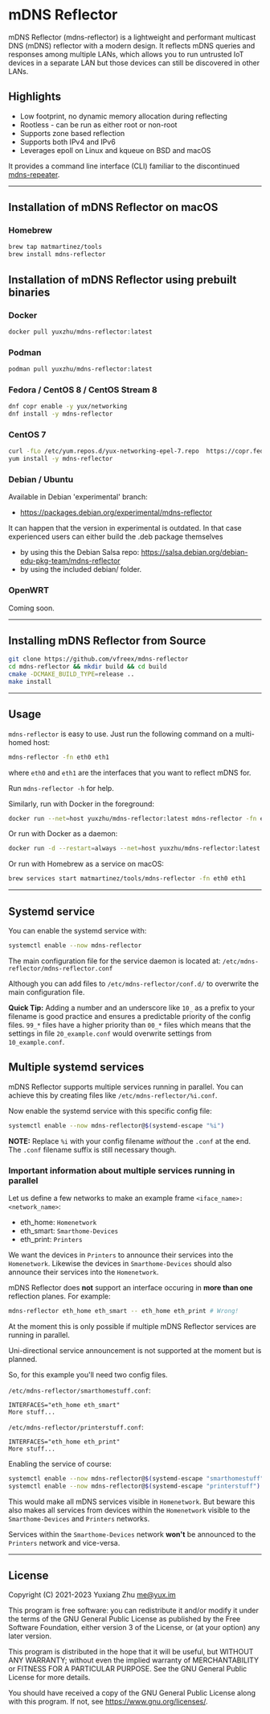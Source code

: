 # mDNS Reflector

mDNS Reflector (mdns-reflector) is a lightweight and performant multicast DNS (mDNS) reflector with a modern design.
It reflects mDNS queries and responses among multiple LANs, which allows you to run untrusted IoT devices
in a separate LAN but those devices can still be discovered in other LANs.


## Highlights
- Low footprint, no dynamic memory allocation during reflecting
- Rootless - can be run as either root or non-root
- Supports zone based reflection
- Supports both IPv4 and IPv6
- Leverages epoll on Linux and kqueue on BSD and macOS

It provides a command line interface (CLI) familiar to the discontinued [mdns-repeater][].

----

## Installation of mDNS Reflector on macOS

### Homebrew
```sh
brew tap matmartinez/tools
brew install mdns-reflector
```

## Installation of mDNS Reflector using prebuilt binaries
### Docker
```sh
docker pull yuxzhu/mdns-reflector:latest
```
### Podman
```sh
podman pull yuxzhu/mdns-reflector:latest
```
### Fedora / CentOS 8 / CentOS Stream 8
```sh
dnf copr enable -y yux/networking
dnf install -y mdns-reflector
```
### CentOS 7
```sh
curl -fLo /etc/yum.repos.d/yux-networking-epel-7.repo  https://copr.fedorainfracloud.org/coprs/yux/networking/repo/epel-7/yux-networking-epel-7.repo
yum install -y mdns-reflector
```
### Debian / Ubuntu
Available in Debian 'experimental' branch:
 - https://packages.debian.org/experimental/mdns-reflector

It can happen that the version in experimental is outdated.
In that case experienced users can either build the .deb package themselves
 - by using this the Debian Salsa repo: https://salsa.debian.org/debian-edu-pkg-team/mdns-reflector
 - by using the included debian/ folder.
### OpenWRT
Coming soon.

----

## Installing mDNS Reflector from Source
```sh
git clone https://github.com/vfreex/mdns-reflector
cd mdns-reflector && mkdir build && cd build
cmake -DCMAKE_BUILD_TYPE=release ..
make install
```

----

## Usage

`mdns-reflector` is easy to use. Just run the following command on a multi-homed host:

```sh
mdns-reflector -fn eth0 eth1
```

where `eth0` and `eth1` are the interfaces that you want to reflect mDNS for.

Run `mdns-reflector -h` for help.

Similarly, run with Docker in the foreground:

```sh
docker run --net=host yuxzhu/mdns-reflector:latest mdns-reflector -fn eth0 eth1
```

Or run with Docker as a daemon:

```sh
docker run -d --restart=always --net=host yuxzhu/mdns-reflector:latest mdns-reflector -fn eth0 eth1
```

Or run with Homebrew as a service on macOS:

```sh
brew services start matmartinez/tools/mdns-reflector -fn eth0 eth1
```

----

## Systemd service

You can enable the systemd service with:
```sh
systemctl enable --now mdns-reflector
```

The main configuration file for the service daemon is located at:
`/etc/mdns-reflector/mdns-reflector.conf`

Although you can add files to `/etc/mdns-reflector/conf.d/` to overwrite the
main configuration file.

**Quick Tip:** Adding a number and an underscore like `10_` as a prefix to your
filename is good practice and ensures a predictable priority of the config
files. `99_*` files have a higher priority than `00_*` files which means that
the settings in file `20_example.conf` would overwrite settings from `10_example.conf`.

## Multiple systemd services

mDNS Reflector supports multiple services running in parallel.
You can achieve this by creating files like `/etc/mdns-reflector/%i.conf`.

Now enable the systemd service with this specific config file:
```sh
systemctl enable --now mdns-reflector@$(systemd-escape "%i")
```

**NOTE:** Replace `%i` with your config filename *without* the `.conf` at the end.
The `.conf` filename suffix is still necessary though.

### Important information about multiple services running in parallel
Let us define a few networks to make an example frame `<iface_name>: <network_name>`:
  - eth_home:  `Homenetwork`
  - eth_smart: `Smarthome-Devices`
  - eth_print: `Printers`

We want the devices in `Printers` to announce their services into the
`Homenetwork`. Likewise the devices in `Smarthome-Devices` should also announce
their services into the `Homenetwork`.

mDNS Reflector does **not** support an interface occuring in **more than one**
reflection planes. For example:
```sh
mdns-reflector eth_home eth_smart -- eth_home eth_print # Wrong!
```

At the moment this  is only possible if multiple mDNS Reflector services are
running in parallel.

Uni-directional service announcement is not supported at the moment but is planned.

So, for this example you'll need two config files.

`/etc/mdns-reflector/smarthomestuff.conf`:
```
INTERFACES="eth_home eth_smart"
More stuff...
```

`/etc/mdns-reflector/printerstuff.conf`:
```
INTERFACES="eth_home eth_print"
More stuff...
```

Enabling the service of course:
```sh
systemctl enable --now mdns-reflector@$(systemd-escape "smarthomestuff")
systemctl enable --now mdns-reflector@$(systemd-escape "printerstuff")
```

This would make all mDNS services visible in `Homenetwork`. But beware this also
makes all services from devices within the `Homenetwork` visible to the
`Smarthome-Devices` and `Printers` networks.

Services within the `Smarthome-Devices` network **won't** be announced to the
`Printers` network and vice-versa.

----

## License
Copyright (C) 2021-2023 Yuxiang Zhu <me@yux.im>

This program is free software: you can redistribute it and/or modify
it under the terms of the GNU General Public License as published by
the Free Software Foundation, either version 3 of the License, or
(at your option) any later version.

This program is distributed in the hope that it will be useful,
but WITHOUT ANY WARRANTY; without even the implied warranty of
MERCHANTABILITY or FITNESS FOR A PARTICULAR PURPOSE.  See the
GNU General Public License for more details.

You should have received a copy of the GNU General Public License
along with this program.  If not, see <https://www.gnu.org/licenses/>.

[mdns-repeater]: https://bitbucket.org/geekman/mdns-repeater/
